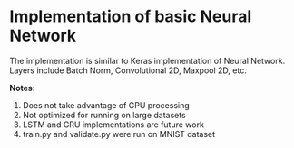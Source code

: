 # Implementation of basic Neural Network
The implementation is similar to Keras implementation of Neural Network. Layers include Batch Norm, Convolutional 2D, Maxpool 2D, etc.

__Notes:__
1. Does not take advantage of GPU processing
2. Not optimized for running on large datasets
3. LSTM and GRU implementations are future work
4. train.py and validate.py were run on MNIST dataset


